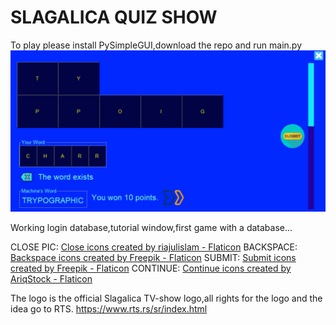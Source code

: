 # SLAGALICA QUIZ SHOW


To play please install PySimpleGUI,download the repo and run main.py
![Alt text](images/image-1.png)

Working login database,tutorial window,first game with a database...


CLOSE PIC:
<a href="https://www.flaticon.com/free-icons/close" title="close icons">Close icons created by riajulislam - Flaticon</a>
BACKSPACE:
<a href="https://www.flaticon.com/free-icons/backspace" title="backspace icons">Backspace icons created by Freepik - Flaticon</a>
SUBMIT:
<a href="https://www.flaticon.com/free-icons/submit" title="submit icons">Submit icons created by Freepik - Flaticon</a>
CONTINUE:
<a href="https://www.flaticon.com/free-icons/continue" title="continue icons">Continue icons created by AriqStock - Flaticon</a>


The logo is the official Slagalica TV-show logo,all rights for the logo and the idea go to RTS. https://www.rts.rs/sr/index.html